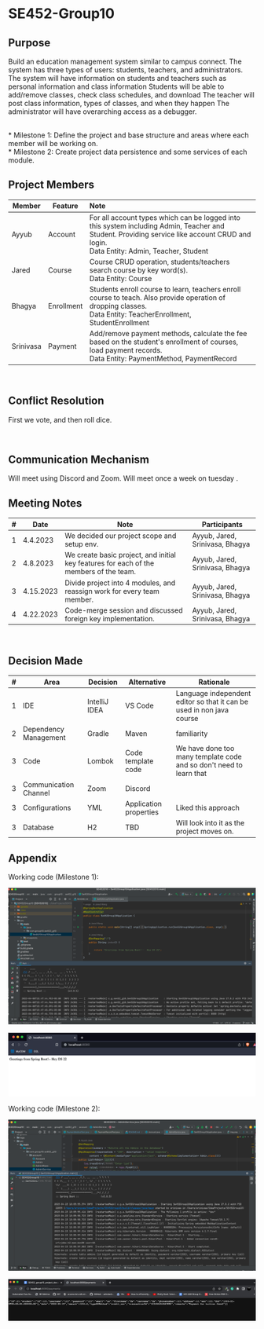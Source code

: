 # SE452-Group10

## Purpose

Build an education management system similar to campus connect. The system has three types of users: students, teachers,
and administrators. The system will have information on students and teachers such as personal information and class
information
Students will be able to add/remove classes, check class schedules, and download
The teacher will post class information, types of classes, and when they happen
The administrator will have overarching access as a debugger.

<br>
* Milestone 1: Define the project and base structure and areas where each member will be working on.<br />
* Milestone 2: Create project data persistence and some services of each module.

## Project Members

| Member    | Feature    | Note                                                                                                                                                                                      |
|-----------|------------|:------------------------------------------------------------------------------------------------------------------------------------------------------------------------------------------|
| Ayyub     | Account    | For all account types which can be logged into this system including Admin, Teacher and Student. Providing service like account CRUD and login.<br />Data Entity: Admin, Teacher, Student |
| Jared     | Course     | Course CRUD operation, students/teachers search course by key word(s).<br />Data Entity: Course                                                                                           |
| Bhagya    | Enrollment | Students enroll course to learn, teachers enroll course to teach. Also provide operation of dropping classes.<br />Data Entity: TeacherEnrollment, StudentEnrollment                      |
| Srinivasa | Payment    | Add/remove payment methods, calculate the fee based on the student's enrollment of courses, load payment records.<br />Data Entity: PaymentMethod, PaymentRecord                          |

<br/>

## Conflict Resolution

First we vote, and then roll dice.

<br/>

## Communication Mechanism

Will meet using Discord and Zoom. Will meet once a week on tuesday .

## Meeting Notes

| # | Date      | Note                                                                                   | Participants                    |
|--|-----------|----------------------------------------------------------------------------------------|---------------------------------|
| 1 | 4.4.2023  | We decided our project scope and setup env.                                            | Ayyub, Jared, Srinivasa, Bhagya |
| 2 | 4.8.2023  | We create basic project, and initial key features for each of the members of the team. | Ayyub, Jared, Srinivasa, Bhagya |
| 3 | 4.15.2023 | Divide project into 4 modules, and reassign work for every team member.                | Ayyub, Jared, Srinivasa, Bhagya |
| 4 | 4.22.2023 | Code-merge session and discussed foreign key implementation.                | Ayyub, Jared, Srinivasa, Bhagya |


<br/>

## Decision Made

| # | Area                  | Decision      | Alternative            | Rationale                                                             |
|---|-----------------------|---------------|------------------------|-----------------------------------------------------------------------|
| 1 | IDE                   | IntelliJ IDEA | VS Code                | Language independent editor so that it can be used in non java course |
| 2 | Dependency Management | Gradle        | Maven                  | familiarity                                                           |
| 3 | Code                  | Lombok        | Code template code     | We have done too many template code and so don't need to learn that   |
| 3 | Communication Channel | Zoom          | Discord                |                                                                       |
| 3 | Configurations        | YML           | Application properties | Liked this approach   |
| 3 | Database              | H2            | TBD                    | Will look into it as the project moves on.   |

## Appendix

Working code (Milestone 1):

![img.png](src/main/resources/img/img.png)

![img_1.png](src/main/resources/img/img_1.png)

Working code (Milestone 2):

![img_2.png](src/main/resources/img/img_2.png)

![img_3.png](src/main/resources/img/img_3.png)